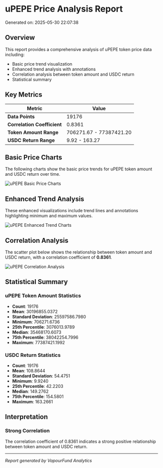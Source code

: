 # uPEPE Price Analysis Report

Generated on: 2025-05-30 22:07:38

## Overview

This report provides a comprehensive analysis of uPEPE token price data including:
- Basic price trend visualization
- Enhanced trend analysis with annotations
- Correlation analysis between token amount and USDC return
- Statistical summary

## Key Metrics

| Metric | Value |
|--------|-------|
| **Data Points** | 19176 |
| **Correlation Coefficient** | 0.8361 |
| **Token Amount Range** | 706271.67 - 77387421.20 |
| **USDC Return Range** | 9.92 - 163.27 |

## Basic Price Charts

The following charts show the basic price trends for uPEPE token amount and USDC return over time.

![uPEPE Basic Price Charts](https://raw.githubusercontent.com/VaporFund/weekly-report/main/chart_images/uPEPE_price_charts.png)

## Enhanced Trend Analysis

These enhanced visualizations include trend lines and annotations highlighting minimum and maximum values.

![uPEPE Enhanced Trend Charts](https://raw.githubusercontent.com/VaporFund/weekly-report/main/chart_images/uPEPE_price_charts_with_trend.png)

## Correlation Analysis

The scatter plot below shows the relationship between token amount and USDC return, with a correlation coefficient of **0.8361**.

![uPEPE Correlation Analysis](https://raw.githubusercontent.com/VaporFund/weekly-report/main/chart_images/uPEPE_relationship_chart.png)

## Statistical Summary

### uPEPE Token Amount Statistics
- **Count**: 19176
- **Mean**: 30196855.0372
- **Standard Deviation**: 25597586.7980
- **Minimum**: 706271.6736
- **25th Percentile**: 3076013.9789
- **Median**: 35468170.6073
- **75th Percentile**: 38042254.7996
- **Maximum**: 77387421.1992

### USDC Return Statistics
- **Count**: 19176
- **Mean**: 108.8644
- **Standard Deviation**: 54.4751
- **Minimum**: 9.9240
- **25th Percentile**: 42.2203
- **Median**: 149.2762
- **75th Percentile**: 154.5801
- **Maximum**: 163.2661

## Interpretation

### Strong Correlation

The correlation coefficient of 0.8361 indicates a strong positive relationship between token amount and USDC return.

---

*Report generated by VapourFund Analytics*
